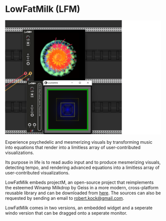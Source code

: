 # LowFatMilk (LFM) <a name="LowFatMilk"></a>
![lowfatmilk image](./lowfatmilk.png)

Experience psychedelic and mesmerizing visuals by transforming music into equations that render into a limitless array of user-contributed visualizations.

Its purpose in life is to read audio input and to produce mesmerizing visuals, detecting tempo, and rendering advanced equations into a limitless array of user-contributed visualizations.

LowFatMilk embeds projectM, an open-source project that reimplements the esteemed Winamp Milkdrop by Geiss in a more modern, cross-platform reusable library and can be downloaded from <a href="https://github.com/projectM-visualizer/projectm">here</a>. The sources can also be requested by sending an email to robert.kock@gmail.com.

LowFatMilk comes in two versions, an embedded widget and a seperate windo version that can be dragged onto a seperate monitor.




